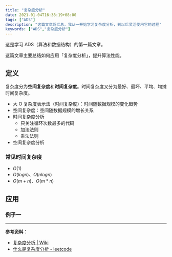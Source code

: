 ```yaml
---
title: "复杂度分析"
date: 2021-01-04T16:38:19+08:00
tags: ["ADS"]
description: "这篇文章将汇总，我从一开始学习复杂度分析，到以后灵活使用它的过程"
keywords: ["ADS","复杂度分析"]
---
```


这是学习 ADS（算法和数据结构）的第一篇文章。

这篇文章主要总结如何应用「复杂度分析」，提升算法性能。

## 定义

复杂度分为**空间复杂度**和**时间复杂度**。时间复杂度又分为最好、最坏、平均、均摊时间复杂度。

- 大 O 复杂度表示法（时间复杂度）：时间随数据规模的变化趋势
- 空间复杂度：空间随数据规模的增长关系
- 时间复杂度分析
  - 只关注循环次数最多的代码
  - 加法法则
  - 乘法法则
- 空间复杂度分析

### 常见时间复杂度

- $O(1)$
- $O(logn)$、$O(nlogn)$
- $O(m+n)$、$O(m*n)$

## 应用

### 例子一

---

**参考资料**：

- [复杂度分析 | Wiki](https://wiki.yidajiabei.xyz/ads/getting-started.html#%E5%A4%8D%E6%9D%82%E5%BA%A6%E5%88%86%E6%9E%90)
- [什么是复杂度分析 - leetcode](https://leetcode-cn.com/circle/article/GCJe6w/)
